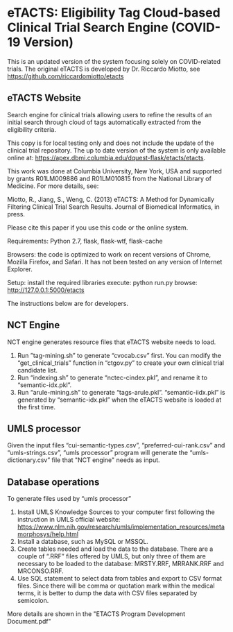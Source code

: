 # eTACTS: Eligibility Tag Cloud-based Clinical Trial Search Engine (COVID-19 Version) #

This is an updated version of the system focusing solely on COVID-related trials. The original eTACTS is developed by Dr. Riccardo Miotto, see https://github.com/riccardomiotto/etacts

## eTACTS Website ##

Search engine for clinical trials allowing users to refine the results of an initial search through cloud of tags automatically extracted from the eligibility criteria.

This copy is for local testing only and does not include the update of the clinical trial repository. The up to date version of the system is only available online at: https://apex.dbmi.columbia.edu/dquest-flask/etacts/etacts.

This work was done at Columbia University, New York, USA and supported by grants R01LM009886 and R01LM010815 from the National Library of Medicine. For more details, see:

Miotto, R., Jiang, S., Weng, C. (2013) eTACTS: A Method for Dynamically Filtering Clinical Trial Search Results. Journal of Biomedical Informatics, in press.

Please cite this paper if you use this code or the online system.

Requirements: Python 2.7, flask, flask-wtf, flask-cache

Browsers: the code is optimized to work on recent versions of Chrome, Mozilla Firefox, and Safari. It has not been tested on any version of Internet Explorer.

Setup:
install the required libraries
execute: python run.py
browse: http://127.0.0.1:5000/etacts

The instructions below are for developers. 

## NCT Engine ##

NCT engine generates resource files that eTACTS website needs to load. 
1)	Run ”tag-mining.sh” to generate “cvocab.csv” first. You can modify the “get_clinical_trials” function in “ctgov.py” to create your own clinical trial candidate list. 
2)	Run “indexing.sh” to generate “nctec-cindex.pkl”, and rename it to “semantic-idx.pkl”.
3)	Run “arule-mining.sh” to generate “tags-arule.pkl”. 
“semantic-iidx.pkl” is generated by “semantic-idx.pkl” when the eTACTS website is loaded at the first time. 

## UMLS processor ##

Given the input files “cui-semantic-types.csv”, “preferred-cui-rank.csv” and “umls-strings.csv”, “umls processor” program will generate the “umls-dictionary.csv” file that "NCT engine" needs as input. 

## Database operations ##

To generate files used by “umls processor”
1) Install UMLS Knowledge Sources to your computer first following the instruction in UMLS official website:
https://www.nlm.nih.gov/research/umls/implementation_resources/metamorphosys/help.html
2) Install a database, such as MySQL or MSSQL.  
3) Create tables needed and load the data to the database. There are a couple of “.RRF” files offered by UMLS, but only three of them are necessary to be loaded to the database: MRSTY.RRF, MRRANK.RRF and MRCONSO.RRF. 
4) Use SQL statement to select data from tables and export to CSV format files. Since there will be comma or quotation mark within the medical terms, it is better to dump the data with CSV files separated by semicolon.

More details are shown in the "ETACTS Program Development Document.pdf"
